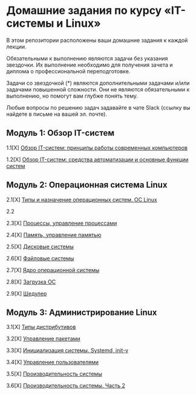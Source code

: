 
# Домашние задания по курсу «IT-системы и Linux»

В этом репозитории расположены ваши домашние задания к каждой лекции.

Обязательными к выполнению являются задачи без указания звездочки. Их выполнение необходимо для получения зачета и диплома о профессиональной переподготовке.

Задачи со звездочкой (*) являются дополнительными задачами и/или задачами повышенной сложности. Они не являются обязательными к выполнению, но помогут вам глубже понять тему.

Любые вопросы по решению задач задавайте в чате Slack (ссылку вы найдете в письме на вашей эл. почте).


## Модуль 1: Обзор IT-систем	

1.1[Х] [Обзор IT-систем: принципы работы современных компьютеров](1-01.md)

1.2[Х] [Обзор IT-систем: cредства автоматизации и основные функции систем](1-02.md)
		
## Модуль 2: Операционная система Linux	

2.1[X] [Типы и назначение операционных систем. ОС Linux](2-01.md)

2.2 

2.3[X] [Процессы, управление процессами](2-02.md)

2.4[X] [Память, управление памятью](https://github.com/netology-code/slin/blob/main/2-03.md)

2.5[X] [Дисковые системы](2-05.md)

2.6[X] [Файловые системы](2-06.md)

2.7[X] [Ядро операционной системы](2-07.md)

2.8[X] [Загрузка ОС](2-08.md)

2.9[X] [Шедулер](2-04.md)

		
## Модуль 3: Администрирование Linux	

3.1[X] [Типы дистрибутивов](3-01.md)

3.2[X] [Управление пакетами](3-02.md)

3.3[X] [Инициализация системы. Systemd, init-v](3-03.md)

3.4[X] [Управление пользователями](3-04.md)

3.5[X] [Производительность системы](3-05.md)

3.6[X] [Производительность системы. Часть 2](3-06.md)
